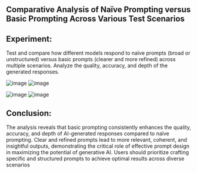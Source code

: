 ## Comparative Analysis of Naïve Prompting versus Basic Prompting Across Various Test Scenarios

## Experiment:

Test and compare how different models respond to naïve prompts (broad or unstructured) versus 
basic prompts (clearer and more refined) across multiple scenarios.
Analyze the quality, accuracy, and depth of the generated responses.

![image](https://github.com/user-attachments/assets/c0bd5d0e-e155-4a57-9213-86f477c48b91)
![image](https://github.com/user-attachments/assets/f9077c9a-d874-4cbc-a654-4e931f7f11d3)

![image](https://github.com/user-attachments/assets/7bb94d5b-d943-4d98-888b-9a98da37ed80)
![image](https://github.com/user-attachments/assets/68ac5352-386a-408e-8d86-5de0584d3690)

## Conclusion:
The analysis reveals that basic prompting consistently enhances the quality, accuracy, and depth of AI-generated responses compared to naïve prompting. Clear and refined prompts lead to more 
relevant, coherent, and insightful outputs, demonstrating the critical role of effective prompt design in maximizing the potential of generative AI. Users should prioritize crafting specific and 
structured prompts to achieve optimal results across diverse scenarios


